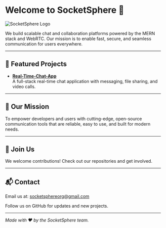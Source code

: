 # Welcome to SocketSphere 👋

![SocketSphere Logo](https://www.google.com/url?sa=i&url=https%3A%2F%2Fwww.bbc.com%2Fnews%2Fscience-environment-38849147&psig=AOvVaw15LbtTfsSg5rvNCArEV7vm&ust=1754815304253000&source=images&cd=vfe&opi=89978449&ved=0CBUQjRxqFwoTCIiu8Myq_Y4DFQAAAAAdAAAAABAE)

We build scalable chat and collaboration platforms powered by the MERN stack and WebRTC. Our mission is to enable fast, secure, and seamless communication for users everywhere.

---

## 🚀 Featured Projects

- **[Real-Time-Chat-App](https://github.com/SocketSphere/Real-Time-Chat-App)**  
  A full-stack real-time chat application with messaging, file sharing, and video calls.

---

## 🌟 Our Mission

To empower developers and users with cutting-edge, open-source communication tools that are reliable, easy to use, and built for modern needs.

---

## 🤝 Join Us

We welcome contributions! Check out our repositories and get involved.

---

## 📬 Contact

Email us at: socketsphereorg@gmail.com

Follow us on GitHub for updates and new projects.

---

*Made with ❤️ by the SocketSphere team.*
